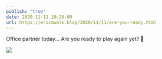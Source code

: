 ```yaml
---
publish: "true"
date: 2020-11-11 10:26:00
url: https://ericmwalk.blog/2020/11/11/are-you-ready.html
---
```


Office partner today... Are you ready to play again yet? 🐶

![](https://ericmwalk.blog/uploads/2020/8ae80c7ee5.jpg)